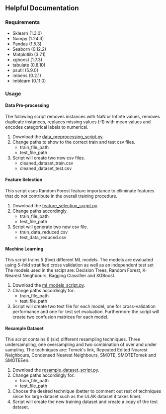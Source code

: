 ## Helpful Documentation

### Requirements
- Sklearn (1.3.0)
- Numpy (1.24.3)
- Pandas (1.5.3)
- Seaborn (0.12.2)
- Matplotlib (3.7.1)
- xgboost (1.7.3)
- tabulate (0.8.10)
- psutil (5.9.0)
- imbens (0.2.1)
- imblearn (0.11.0)

### Usage
#### Data Pre-processing
The following script removes instances with NaN or Infinte values, removes duplicate instances, replaces missing values (-1) with mean values and encodes categorical labels to numerical. 
1. Download the [data_preprocessing_script.py](https://github.com/ITU-AI-ML-in-5G-Challenge/sotirischatzimiltis_sdn_ids/blob/main/Scripts/data_preprocessing_script.py).
2. Change paths to show to the correct train and test csv files.
    - train_file_path
    - test_file_path
3. Script will create two new csv files.
    -  cleaned_dataset_train.csv
    -  cleaned_dataset_test.csv

#### Feature Selection
This script uses Random Forest feature importance to elliminate features that do not contribute in the overall training procedure.
1. Download the [feature_selection_script.py](https://github.com/ITU-AI-ML-in-5G-Challenge/sotirischatzimiltis_sdn_ids/blob/main/Scripts/feature_selection_script.py).
2. Change paths accordingly.
    - train_file_path
    - test_file_path
3. Script will generate two new csv file.
    - train_data_reduced.csv
    - test_data_reduced.csv

#### Machine Learning 
This script trains 5 (five) different ML models. The models are evaluated using 5-fold stratified cross validation as well as an independent test set
The models used in the srcipt are: Decision Trees, Random Forest, K-Nearest Neighbours, Bagging Classifier and XGBoost.
1. Download the [ml_models_script.py](https://github.com/ITU-AI-ML-in-5G-Challenge/sotirischatzimiltis_sdn_ids/blob/main/Scripts/ml_models_script.py).
2. Change paths accordingly for:
    - train_file_path
    - test_file_path
3. Script will create two text file for each model, one for cross-validation performance and one for test set evaluation. Furthermore the script will create two confusion matrices for each model.

#### Resample Dataset 
This script contains 6 (six) different resampling techniques. Three undersampling, one oversampling and two combination of over and under sampling. 
The techniques are: Tomek's link, Repeated Edited Nearest Neighbours, Condensed Nearest Neighbours, SMOTE, SMOTETomek and SMOTEEen.
1. Download the [resample_dataset_script.py](https://github.com/ITU-AI-ML-in-5G-Challenge/sotirischatzimiltis_sdn_ids/blob/main/Scripts/resample_dataset_script.py).
2. Change paths accordingly for:
    - train_file_path
    - test_file_path
3. Choose the desired technique (better to comment out rest of techniques since for large dataset such as the ULAK dataset it takes time).
4. Script will create the new training dataset and create a copy of the test dataset. 
   

     
